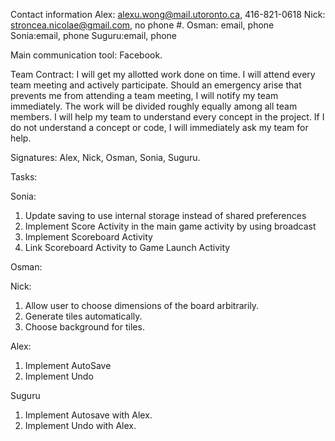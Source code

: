 Contact information
Alex: alexu.wong@mail.utoronto.ca, 416-821-0618
Nick: stroncea.nicolae@gmail.com, no phone #.
Osman: email, phone
Sonia:email, phone
Suguru:email, phone

Main communication tool: Facebook.

Team Contract:
    I will get my allotted work done on time.
    I will attend every team meeting and actively participate.
    Should an emergency arise that prevents me from attending a team meeting, I will notify my team immediately.
    The work will be divided roughly equally among all team members.
    I will help my team to understand every concept in the project.
    If I do not understand a concept or code, I will immediately ask my team for help.

Signatures: Alex, Nick, Osman, Sonia, Suguru.

Tasks:

Sonia:
1. Update saving to use internal storage instead of shared preferences
2. Implement Score Activity in the main game activity by using broadcast
3. Implement Scoreboard Activity
4. Link Scoreboard Activity to Game Launch Activity

Osman:

Nick:
1. Allow user to choose dimensions of the board arbitrarily.
2. Generate tiles automatically.
3. Choose background for tiles.

Alex:
1. Implement AutoSave
2. Implement Undo


Suguru
1. Implement Autosave with Alex.
2. Implement Undo with Alex.


